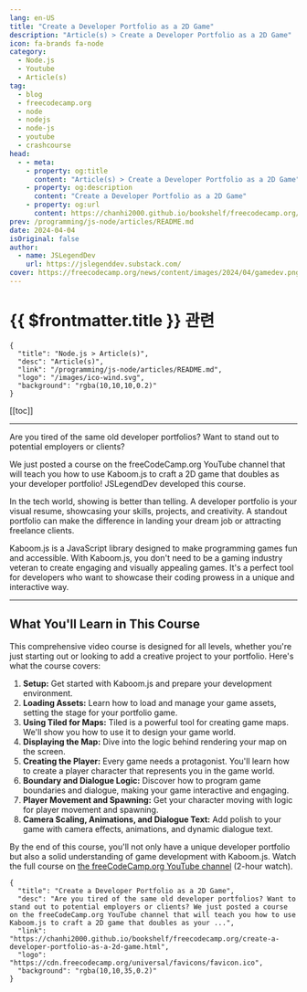 ```yaml
---
lang: en-US
title: "Create a Developer Portfolio as a 2D Game"
description: "Article(s) > Create a Developer Portfolio as a 2D Game"
icon: fa-brands fa-node
category:
  - Node.js
  - Youtube
  - Article(s)
tag:
  - blog
  - freecodecamp.org
  - node
  - nodejs
  - node-js
  - youtube
  - crashcourse
head:
  - - meta:
    - property: og:title
      content: "Article(s) > Create a Developer Portfolio as a 2D Game"
    - property: og:description
      content: "Create a Developer Portfolio as a 2D Game"
    - property: og:url
      content: https://chanhi2000.github.io/bookshelf/freecodecamp.org/create-a-developer-portfolio-as-a-2d-game.html
prev: /programming/js-node/articles/README.md
date: 2024-04-04
isOriginal: false
author:
  - name: JSLegendDev
    url: https://jslegenddev.substack.com/
cover: https://freecodecamp.org/news/content/images/2024/04/gamedev.png
---
```


# {{ $frontmatter.title }} 관련

```component VPCard
{
  "title": "Node.js > Article(s)",
  "desc": "Article(s)",
  "link": "/programming/js-node/articles/README.md",
  "logo": "/images/ico-wind.svg",
  "background": "rgba(10,10,10,0.2)"
}
```

[[toc]]

---

<SiteInfo
  name="Create a Developer Portfolio as a 2D Game"
  desc="Are you tired of the same old developer portfolios? Want to stand out to potential employers or clients? We just posted a course on the freeCodeCamp.org YouTube channel that will teach you how to use Kaboom.js to craft a 2D game that doubles as your ..."
  url="https://freecodecamp.org/news/create-a-developer-portfolio-as-a-2d-game"
  logo="https://cdn.freecodecamp.org/universal/favicons/favicon.ico"
  preview="https://freecodecamp.org/news/content/images/2024/04/gamedev.png"/>

Are you tired of the same old developer portfolios? Want to stand out to potential employers or clients?

We just posted a course on the freeCodeCamp.org YouTube channel that will teach you how to use Kaboom.js to craft a 2D game that doubles as your developer portfolio! JSLegendDev developed this course.

In the tech world, showing is better than telling. A developer portfolio is your visual resume, showcasing your skills, projects, and creativity. A standout portfolio can make the difference in landing your dream job or attracting freelance clients.

Kaboom.js is a JavaScript library designed to make programming games fun and accessible. With Kaboom.js, you don't need to be a gaming industry veteran to create engaging and visually appealing games. It's a perfect tool for developers who want to showcase their coding prowess in a unique and interactive way.

---

## What You'll Learn in This Course

This comprehensive video course is designed for all levels, whether you're just starting out or looking to add a creative project to your portfolio. Here's what the course covers:

1. **Setup:** Get started with Kaboom.js and prepare your development environment.
2. **Loading Assets:** Learn how to load and manage your game assets, setting the stage for your portfolio game.
3. **Using Tiled for Maps:** Tiled is a powerful tool for creating game maps. We'll show you how to use it to design your game world.
4. **Displaying the Map:** Dive into the logic behind rendering your map on the screen.
5. **Creating the Player:** Every game needs a protagonist. You'll learn how to create a player character that represents you in the game world.
6. **Boundary and Dialogue Logic:** Discover how to program game boundaries and dialogue, making your game interactive and engaging.
7. **Player Movement and Spawning:** Get your character moving with logic for player movement and spawning.
8. **Camera Scaling, Animations, and Dialogue Text:** Add polish to your game with camera effects, animations, and dynamic dialogue text.

By the end of this course, you'll not only have a unique developer portfolio but also a solid understanding of game development with Kaboom.js. Watch the full course on [<VPIcon icon="fa-brands fa-youtube"/>the freeCodeCamp.org YouTube channel](https://youtu.be/wy_fSStEgMs) (2-hour watch).

<VidStack src="youtube/wy_fSStEgMs" />

<!-- TODO: add ARTICLE CARD -->
```component VPCard
{
  "title": "Create a Developer Portfolio as a 2D Game",
  "desc": "Are you tired of the same old developer portfolios? Want to stand out to potential employers or clients? We just posted a course on the freeCodeCamp.org YouTube channel that will teach you how to use Kaboom.js to craft a 2D game that doubles as your ...",
  "link": "https://chanhi2000.github.io/bookshelf/freecodecamp.org/create-a-developer-portfolio-as-a-2d-game.html",
  "logo": "https://cdn.freecodecamp.org/universal/favicons/favicon.ico",
  "background": "rgba(10,10,35,0.2)"
}
```

